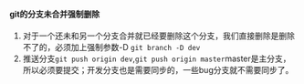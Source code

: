 #### git的分支未合并强制删除
1. 对于一个还未和另一个分支合并就已经要删除这个分支，我们直接删除是删除不了的，必须加上强制参数-D
```git branch -D dev```
2. 推送分支```git push origin dev```,```git push origin master```master是主分支，所以必须要提交；开发分支也是需要同步的，一些bug分支就不需要同步了。